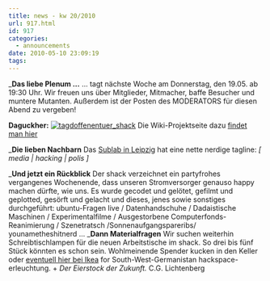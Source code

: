 ```yaml
---
title: news - kw 20/2010
url: 917.html
id: 917
categories:
  - announcements
date: 2010-05-10 23:09:19
tags:
---
```


_**Das liebe Plenum ...**
... tagt nächste Woche am Donnerstag, den 19.05\. ab 19:30 Uhr.
Wir freuen uns über Mitglieder, Mitmacher, baffe Besucher und muntere Mutanten.
Außerdem ist der Posten des MODERATORS für diesen Abend zu vergeben!

**Daguckher:**
[![](https://blog.shackspace.de/wp-content/uploads/2010/05/tagdoffenentuer_shack.png "tagdoffenentuer_shack")](https://blog.shackspace.de/?p=830)
Die Wiki-Projektseite dazu [findet man hier](https://blog.shackspace.de/wiki/doku.php?id=tag_der_offenen_tuer)

_**Die lieben Nachbarn**
Das [Sublab in Leipzig](https://sublab.org/start?do=index) hat eine nette nerdige tagline:
_[ media | hacking | polis ]_

_**Und jetzt ein Rückblick**
Der shack verzeichnet ein partyfrohes vergangenes Wochenende, dass unseren Stromversorger genauso happy machen dürfte, wie uns. Es wurde gecodet und gelötet, gefilmt und geplotted, gesörft und gelacht und dieses, jenes sowie sonstiges durchgeführt:
ubuntu-Fragen live / Datenhandschuhe / Dadaistische Maschinen / Experimentalfilme / Ausgestorbene Computerfonds-Reanimierung / Szenetratsch /Sonnenaufgangspareribs/ younametheshitnerd ...
_**Dann Materialfragen**
Wir suchen weiterhin Schreibtischlampen für die neuen Arbeitstische im shack. So drei bis fünf Stück könnten es schon sein. Wohlmeinende Spender kucken in den Keller oder [eventuell hier bei Ikea](http://www.ikea.com/de/de/catalog/products/00146776) for South-West-Germanistan hackspace-erleuchtung.
+
_Der Eierstock der Zukunft._
C.G. Lichtenberg